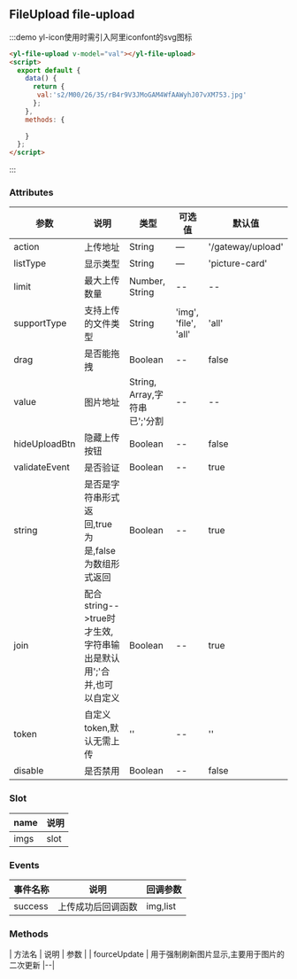 ## FileUpload file-upload


:::demo yl-icon使用时需引入阿里iconfont的svg图标
```html
<yl-file-upload v-model="val"></yl-file-upload>
<script>
  export default {
    data() {
      return {
       val:'s2/M00/26/35/rB4r9V3JMoGAM4WfAAWyhJ07vXM753.jpg'
      };
    },
    methods: {
     
    }
  };
</script>
```
:::


### Attributes
| 参数      | 说明          | 类型      | 可选值                           | 默认值  |
|---------- |-------------- |---------- |--------------------------------  |-------- |
| action   | 上传地址 | String | — | '/gateway/upload' |
| listType | 显示类型 | String    | — | 'picture-card' |
| limit  | 最大上传数量 |  Number, String   | -- | -- |
| supportType  | 支持上传的文件类型 |  String   |  'img', 'file', 'all'  | 'all' |
| drag  | 是否能拖拽 |  Boolean   |  -- | false |
| value  | 图片地址 |  String, Array,字符串已';'分割   |  -- | -- |
| hideUploadBtn  | 隐藏上传按钮 |  Boolean   |  -- | false |
| validateEvent  | 是否验证 |  Boolean   |  -- | true |
| string  | 是否是字符串形式返回,true为是,false为数组形式返回 |  Boolean   |  -- | true |
| join  | 配合string-->true时才生效,字符串输出是默认用';'合并,也可以自定义 |  Boolean   |  -- | true |
| token  | 自定义token,默认无需上传 |  ''   |  -- | '' |
| disable  | 是否禁用 |  Boolean   |  -- | false |


### Slot

| name | 说明 |
|------|--------|
| imgs | slot |

### Events
| 事件名称      | 说明    | 回调参数      |
|---------- |-------- |---------- |
| success  | 上传成功后回调函数  | img,list  |



### Methods
| 方法名      | 说明    | 参数      |
| fourceUpdate | 用于强制刷新图片显示,主要用于图片的二次更新 |--|